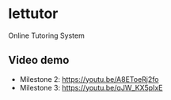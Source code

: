 # lettutor

Online Tutoring System

## Video demo

-   Milestone 2: https://youtu.be/A8EToeRj2fo
-   Milestone 3: https://youtu.be/qJW_KX5pIxE
